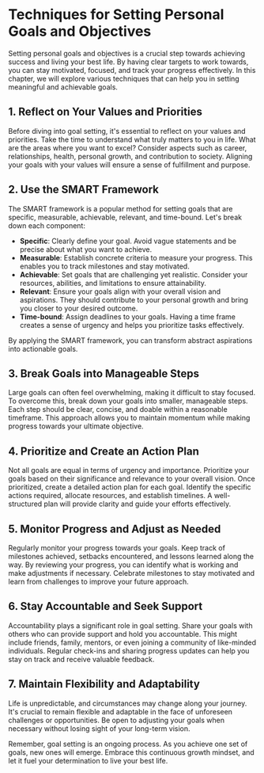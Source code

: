 Techniques for Setting Personal Goals and Objectives
=============================================================

Setting personal goals and objectives is a crucial step towards achieving success and living your best life. By having clear targets to work towards, you can stay motivated, focused, and track your progress effectively. In this chapter, we will explore various techniques that can help you in setting meaningful and achievable goals.

1\. Reflect on Your Values and Priorities
----------------------------------------

Before diving into goal setting, it's essential to reflect on your values and priorities. Take the time to understand what truly matters to you in life. What are the areas where you want to excel? Consider aspects such as career, relationships, health, personal growth, and contribution to society. Aligning your goals with your values will ensure a sense of fulfillment and purpose.

2\. Use the SMART Framework
--------------------------

The SMART framework is a popular method for setting goals that are specific, measurable, achievable, relevant, and time-bound. Let's break down each component:

* **Specific**: Clearly define your goal. Avoid vague statements and be precise about what you want to achieve.
* **Measurable**: Establish concrete criteria to measure your progress. This enables you to track milestones and stay motivated.
* **Achievable**: Set goals that are challenging yet realistic. Consider your resources, abilities, and limitations to ensure attainability.
* **Relevant**: Ensure your goals align with your overall vision and aspirations. They should contribute to your personal growth and bring you closer to your desired outcome.
* **Time-bound**: Assign deadlines to your goals. Having a time frame creates a sense of urgency and helps you prioritize tasks effectively.

By applying the SMART framework, you can transform abstract aspirations into actionable goals.

3\. Break Goals into Manageable Steps
------------------------------------

Large goals can often feel overwhelming, making it difficult to stay focused. To overcome this, break down your goals into smaller, manageable steps. Each step should be clear, concise, and doable within a reasonable timeframe. This approach allows you to maintain momentum while making progress towards your ultimate objective.

4\. Prioritize and Create an Action Plan
---------------------------------------

Not all goals are equal in terms of urgency and importance. Prioritize your goals based on their significance and relevance to your overall vision. Once prioritized, create a detailed action plan for each goal. Identify the specific actions required, allocate resources, and establish timelines. A well-structured plan will provide clarity and guide your efforts effectively.

5\. Monitor Progress and Adjust as Needed
----------------------------------------

Regularly monitor your progress towards your goals. Keep track of milestones achieved, setbacks encountered, and lessons learned along the way. By reviewing your progress, you can identify what is working and make adjustments if necessary. Celebrate milestones to stay motivated and learn from challenges to improve your future approach.

6\. Stay Accountable and Seek Support
------------------------------------

Accountability plays a significant role in goal setting. Share your goals with others who can provide support and hold you accountable. This might include friends, family, mentors, or even joining a community of like-minded individuals. Regular check-ins and sharing progress updates can help you stay on track and receive valuable feedback.

7\. Maintain Flexibility and Adaptability
----------------------------------------

Life is unpredictable, and circumstances may change along your journey. It's crucial to remain flexible and adaptable in the face of unforeseen challenges or opportunities. Be open to adjusting your goals when necessary without losing sight of your long-term vision.

Remember, goal setting is an ongoing process. As you achieve one set of goals, new ones will emerge. Embrace this continuous growth mindset, and let it fuel your determination to live your best life.

